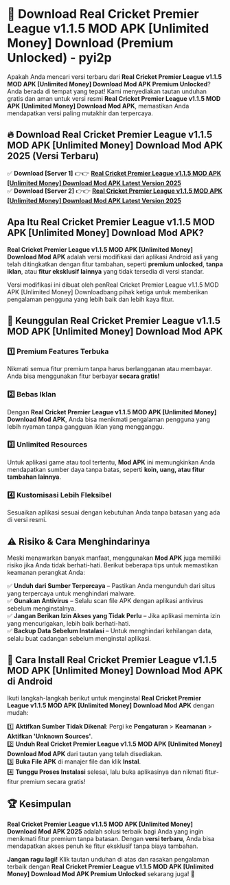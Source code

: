 # 🎯 Download Real Cricket Premier League v1.1.5 MOD APK [Unlimited Money] Download (Premium Unlocked) -  pyi2p

Apakah Anda mencari versi terbaru dari **Real Cricket Premier League v1.1.5 MOD APK [Unlimited Money] Download Mod APK Premium Unlocked**? Anda berada di tempat yang tepat! Kami menyediakan tautan unduhan gratis dan aman untuk versi resmi **Real Cricket Premier League v1.1.5 MOD APK [Unlimited Money] Download Mod APK**, memastikan Anda mendapatkan versi paling mutakhir dan terpercaya.

## 🔥 Download Real Cricket Premier League v1.1.5 MOD APK [Unlimited Money] Download Mod APK 2025 (Versi Terbaru)

✅ **Download [Server 1]** 👉👉 [**Real Cricket Premier League v1.1.5 MOD APK [Unlimited Money] Download Mod APK Latest Version 2025**](https://momento.my/?title=Real_Cricket_Premier_League_v1.1.5_MOD_APK_[Unlimited_Money]_Download)  
✅ **Download [Server 2]** 👉👉 [**Real Cricket Premier League v1.1.5 MOD APK [Unlimited Money] Download Mod APK Latest Version 2025**](https://momento.my/?title=Real_Cricket_Premier_League_v1.1.5_MOD_APK_[Unlimited_Money]_Download)  

## Apa Itu Real Cricket Premier League v1.1.5 MOD APK [Unlimited Money] Download Mod APK?

**Real Cricket Premier League v1.1.5 MOD APK [Unlimited Money] Download Mod APK** adalah versi modifikasi dari aplikasi Android asli yang telah ditingkatkan dengan fitur tambahan, seperti **premium unlocked**, **tanpa iklan**, atau **fitur eksklusif lainnya** yang tidak tersedia di versi standar.

Versi modifikasi ini dibuat oleh penReal Cricket Premier League v1.1.5 MOD APK [Unlimited Money] Downloadbang pihak ketiga untuk memberikan pengalaman pengguna yang lebih baik dan lebih kaya fitur.

## 🎯 Keunggulan Real Cricket Premier League v1.1.5 MOD APK [Unlimited Money] Download Mod APK

### 1️⃣ Premium Features Terbuka
Nikmati semua fitur premium tanpa harus berlangganan atau membayar. Anda bisa menggunakan fitur berbayar **secara gratis!**

### 2️⃣ Bebas Iklan
Dengan **Real Cricket Premier League v1.1.5 MOD APK [Unlimited Money] Download Mod APK**, Anda bisa menikmati pengalaman pengguna yang lebih nyaman tanpa gangguan iklan yang mengganggu.

### 3️⃣ Unlimited Resources
Untuk aplikasi game atau tool tertentu, **Mod APK** ini memungkinkan Anda mendapatkan sumber daya tanpa batas, seperti **koin, uang, atau fitur tambahan lainnya**.

### 4️⃣ Kustomisasi Lebih Fleksibel
Sesuaikan aplikasi sesuai dengan kebutuhan Anda tanpa batasan yang ada di versi resmi.

## ⚠️ Risiko & Cara Menghindarinya

Meski menawarkan banyak manfaat, menggunakan **Mod APK** juga memiliki risiko jika Anda tidak berhati-hati. Berikut beberapa tips untuk memastikan keamanan perangkat Anda:

✅ **Unduh dari Sumber Terpercaya** – Pastikan Anda mengunduh dari situs yang terpercaya untuk menghindari malware.  
✅ **Gunakan Antivirus** – Selalu scan file APK dengan aplikasi antivirus sebelum menginstalnya.  
✅ **Jangan Berikan Izin Akses yang Tidak Perlu** – Jika aplikasi meminta izin yang mencurigakan, lebih baik berhati-hati.  
✅ **Backup Data Sebelum Instalasi** – Untuk menghindari kehilangan data, selalu buat cadangan sebelum menginstal aplikasi.

## 📌 Cara Install Real Cricket Premier League v1.1.5 MOD APK [Unlimited Money] Download Mod APK di Android

Ikuti langkah-langkah berikut untuk menginstal **Real Cricket Premier League v1.1.5 MOD APK [Unlimited Money] Download Mod APK** dengan mudah:

1️⃣ **Aktifkan Sumber Tidak Dikenal**: Pergi ke **Pengaturan** > **Keamanan** > **Aktifkan 'Unknown Sources'**.  
2️⃣ **Unduh Real Cricket Premier League v1.1.5 MOD APK [Unlimited Money] Download Mod APK** dari tautan yang telah disediakan.  
3️⃣ **Buka File APK** di manajer file dan klik **Instal**.  
4️⃣ **Tunggu Proses Instalasi** selesai, lalu buka aplikasinya dan nikmati fitur-fitur premium secara gratis!

## 🏆 Kesimpulan

**Real Cricket Premier League v1.1.5 MOD APK [Unlimited Money] Download Mod APK 2025** adalah solusi terbaik bagi Anda yang ingin menikmati fitur premium tanpa batasan. Dengan **versi terbaru**, Anda bisa mendapatkan akses penuh ke fitur eksklusif tanpa biaya tambahan.

**Jangan ragu lagi!** Klik tautan unduhan di atas dan rasakan pengalaman terbaik dengan **Real Cricket Premier League v1.1.5 MOD APK [Unlimited Money] Download Mod APK Premium Unlocked** sekarang juga! 🚀
